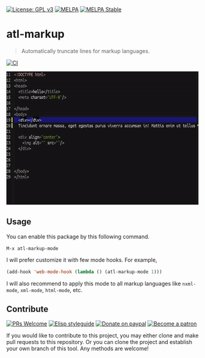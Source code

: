 [![License: GPL v3](https://img.shields.io/badge/License-GPL%20v3-blue.svg)](https://www.gnu.org/licenses/gpl-3.0)
[![MELPA](https://melpa.org/packages/atl-markup-badge.svg)](https://melpa.org/#/atl-markup)
[![MELPA Stable](https://stable.melpa.org/packages/atl-markup-badge.svg)](https://stable.melpa.org/#/atl-markup)

# atl-markup
> Automatically truncate lines for markup languages.

[![CI](https://github.com/jcs-elpa/atl-markup/actions/workflows/test.yml/badge.svg)](https://github.com/jcs-elpa/atl-markup/actions/workflows/test.yml)

<p align="center">
  <img src="./etc/demo.gif" width="600" height="349"/>
</p>

## Usage

You can enable this package by this following command.

```
M-x atl-markup-mode
```

I will prefer customize it with few mode hooks. For example, 

```el
(add-hook 'web-mode-hook (lambda () (atl-markup-mode 1)))
```

I will also recommend to apply this mode to all markup languages like `nxml-mode`,
`xml-mode`, `html-mode`, etc.

## Contribute

[![PRs Welcome](https://img.shields.io/badge/PRs-welcome-brightgreen.svg)](http://makeapullrequest.com)
[![Elisp styleguide](https://img.shields.io/badge/elisp-style%20guide-purple)](https://github.com/bbatsov/emacs-lisp-style-guide)
[![Donate on paypal](https://img.shields.io/badge/paypal-donate-1?logo=paypal&color=blue)](https://www.paypal.me/jcs090218)
[![Become a patron](https://img.shields.io/badge/patreon-become%20a%20patron-orange.svg?logo=patreon)](https://www.patreon.com/jcs090218)

If you would like to contribute to this project, you may either 
clone and make pull requests to this repository. Or you can 
clone the project and establish your own branch of this tool. 
Any methods are welcome!
